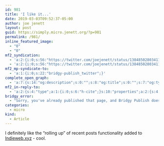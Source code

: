 ```yaml
---
id: 981
title: 'I like it...'
date: 2019-03-03T09:52:37-05:00
author: joe jenett
layout: post
guid: https://simply.micro.jenett.org/?p=981
permalink: /981/
inline_featured_image:
  - "0"
  - "0"
mf2_syndication:
  - 'a:2:{i:0;s:56:"https://twitter.com/joejenett/status/1384850280341196802";i:1;s:56:"https://twitter.com/joejenett/status/1102220249942904832";}'
  - 'a:2:{i:0;s:56:"https://twitter.com/joejenett/status/1384850280341196802";i:1;s:56:"https://twitter.com/joejenett/status/1102220249942904832";}'
mf2_mp-syndicate-to:
  - 'a:1:{i:0;s:22:"bridgy-publish_twitter";}'
complete_open_graph:
  - 'a:7:{s:14:"og:description";s:0:"";s:8:"og:title";s:0:"";s:7:"og:type";s:0:"";s:12:"twitter:card";s:7:"summary";s:15:"twitter:creator";s:0:"";s:19:"twitter:description";s:0:"";s:8:"og:image";s:0:"";}'
mf2_in-reply-to:
  - 'a:2:{s:4:"type";a:1:{i:0;s:6:"h-cite";}s:10:"properties";a:2:{s:4:"name";a:1:{i:0;s:14:"XYZ March 2019";}s:3:"url";a:1:{i:0;s:43:"https://www.kickscondor.com/xyz-march-2019/";}}}'
bridgy_error:
  - "Sorry, you've already published that page, and Bridgy Publish doesn't support updating existing posts. Details: https://github.com/snarfed/bridgy/issues/84"
categories:
  - micro
kind:
  - Article
---
```

I definitely like the “rolling up” of recent posts functionality added to [Indieweb.xyz](https://indieweb.xyz/en/ "Indieweb.xyz") - cool.